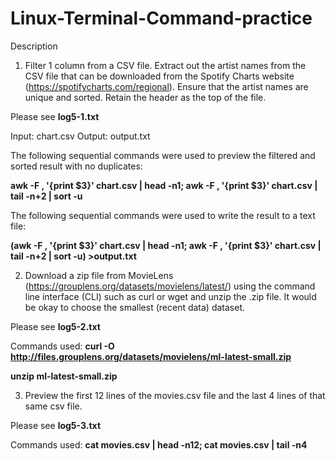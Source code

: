 # Linux-Terminal-Command-practice
Description
1. Filter 1 column from a CSV file. Extract out the artist names from the CSV file that can be downloaded from the Spotify Charts website (https://spotifycharts.com/regional). Ensure that the artist names are unique and sorted. Retain the header as the top of the file.

Please see <b>log5-1.txt</b>

Input: chart.csv
Output: output.txt

The following sequential commands were used to preview the filtered and sorted result with no duplicates:

<b>awk -F , '{print $3}' chart.csv | head -n1; awk -F , '{print $3}' chart.csv | tail -n+2 | sort -u</b>

The following sequential commands were used to write the result to a text file:

<b>(awk -F , '{print $3}' chart.csv | head -n1; awk -F , '{print $3}' chart.csv | tail -n+2 | sort -u) >output.txt</b>


2. Download a zip file from MovieLens (https://grouplens.org/datasets/movielens/latest/) using the command line interface (CLI) such as curl or wget and unzip the .zip file. It would be okay to choose the smallest (recent data) dataset.

Please see <b>log5-2.txt</b>

Commands used: <b>curl -O http://files.grouplens.org/datasets/movielens/ml-latest-small.zip</b>

<b>unzip ml-latest-small.zip</b>


3. Preview the first 12 lines of the movies.csv file and the last 4 lines of that same csv file.

Please see <b>log5-3.txt</b>

Commands used: <b>cat movies.csv | head -n12; cat movies.csv | tail -n4</b>

